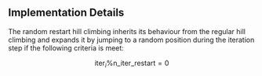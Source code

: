 ## Implementation Details

The random restart hill climbing inherits its behaviour from the regular hill climbing and 
expands it by jumping to a random position during the iteration step if the following criteria is meet:

$$
\text{iter}_i  \mathrm{\%}  \text{n_iter_restart} = 0
$$

